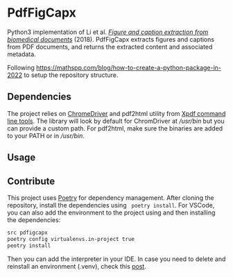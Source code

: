 # PdfFigCapx

Python3 implementation of Li et al. [_Figure and caption extraction from biomedical documents_](https://academic.oup.com/bioinformatics/article/35/21/4381/5428177) (2018).
PdfFigCapx extracts figures and captions from PDF documents, and returns the
extracted content and associated metadata.

Following https://mathspp.com/blog/how-to-create-a-python-package-in-2022 to setup the repository structure.

## Dependencies

The project relies on [ChromeDriver](https://chromedriver.chromium.org/downloads) and pdf2html utility from [Xpdf command line tools](https://www.xpdfreader.com/download.html). The library will look by default for ChromDriver at _/usr/bin_ but you can provide a custom path. For pdf2html, make sure the binaries are added to your PATH or in _/usr/bin_.

## Usage

## Contribute

This project uses [Poetry](https://python-poetry.org/) for dependency management. After cloning the repository, install the dependencies using ` poetry install`. For VSCode, you can also add the environment to the project using and then installing the dependencies:

```bash
src pdfigcapx
poetry config virtualenvs.in-project true
peotry install
```

Then you can add the interpreter in your IDE. In case you need to delete and reinstall an environment (.venv), check this [post](https://stackoverflow.com/a/64434542).
